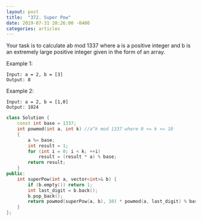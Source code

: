 ```yaml
---
layout: post
title:  "372. Super Pow"
date: 2019-07-31 20:26:00 -0400
categories: articles
---
```

Your task is to calculate ab mod 1337 where a is a positive integer and b is an extremely large positive integer given in the form of an array.

Example 1:
```
Input: a = 2, b = [3]
Output: 8
```
Example 2:
```
Input: a = 2, b = [1,0]
Output: 1024
```
```c++
class Solution {
    const int base = 1337;
    int powmod(int a, int k) //a^k mod 1337 where 0 <= k <= 10
    {
        a %= base;
        int result = 1;
        for (int i = 0; i < k; ++i)
            result = (result * a) % base;
        return result;
    }
public:
    int superPow(int a, vector<int>& b) {
        if (b.empty()) return 1;
        int last_digit = b.back();
        b.pop_back();
        return powmod(superPow(a, b), 10) * powmod(a, last_digit) % base;
    }
};
```